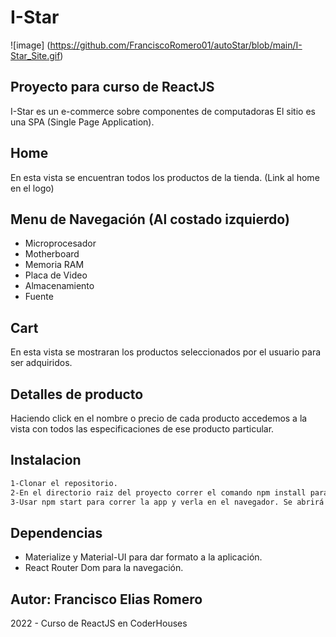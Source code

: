 # I-Star

![image] (https://github.com/FranciscoRomero01/autoStar/blob/main/I-Star_Site.gif)

## Proyecto para curso de ReactJS

I-Star es un e-commerce sobre componentes de computadoras
El sitio es una SPA (Single Page Application).

## Home
En esta vista se encuentran todos los productos de la tienda. (Link al home en el logo)

## Menu de Navegación (Al costado izquierdo)
- Microprocesador
- Motherboard
- Memoria RAM
- Placa de Video
- Almacenamiento
- Fuente

## Cart

En esta vista se mostraran los productos seleccionados por el usuario para ser adquiridos.

## Detalles de producto

Haciendo click en el nombre o precio de cada producto accedemos a la vista con todos las especificaciones de ese producto particular.

## Instalacion
```sh
1-Clonar el repositorio.
2-En el directorio raiz del proyecto correr el comando npm install para instalar todas las dependencias del proyecto.
3-Usar npm start para correr la app y verla en el navegador. Se abrirá http://localhost:3000. La página se recargará cada vez que se haga un cambio. Pueden visualizarse los errores por consola.
```

## Dependencias
- Materialize y Material-UI para dar formato a la aplicación.
- React Router Dom para la navegación.

## Autor: Francisco Elias Romero
2022 - Curso de ReactJS en CoderHouses